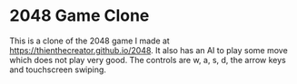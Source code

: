 # 2048 Game Clone
This is a clone of the 2048 game I made at https://thienthecreator.github.io/2048. 
It also has an AI to play some move which does not play very good. The controls are w, a, s, d,
the arrow keys and touchscreen swiping.